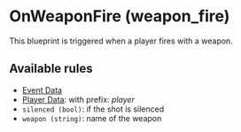 # OnWeaponFire (weapon_fire)

This blueprint is triggered when a player fires with a weapon.

## Available rules

- [Event Data](../rules/GlobalEventData.md)
- [Player Data](../rules/GlobalPlayerData.md): with prefix: *player*
- `silenced (bool)`: if the shot is silenced
- `weapon (string)`: name of the weapon
